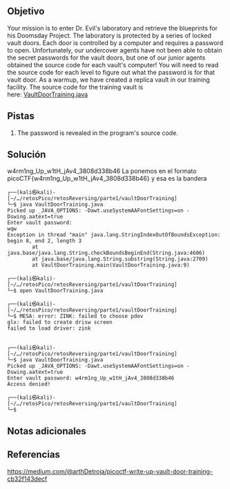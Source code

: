 ## Objetivo
Your mission is to enter Dr. Evil's laboratory and retrieve the blueprints for his Doomsday Project. The laboratory is protected by a series of locked vault doors. Each door is controlled by a computer and requires a password to open. Unfortunately, our undercover agents have not been able to obtain the secret passwords for the vault doors, but one of our junior agents obtained the source code for each vault's computer! You will need to read the source code for each level to figure out what the password is for that vault door. As a warmup, we have created a replica vault in our training facility. The source code for the training vault is here: [VaultDoorTraining.java](https://jupiter.challenges.picoctf.org/static/03c960ddcc761e6f7d1722d8e6212db3/VaultDoorTraining.java)


## Pistas
1. The password is revealed in the program's source code.


## Solución
w4rm1ng_Up_w1tH_jAv4_3808d338b46
La ponemos en el formato picoCTF{w4rm1ng_Up_w1tH_jAv4_3808d338b46} y esa es la bandera 
```
┌──(kali㉿kali)-[~/…/retosPico/retosReversing/parte1/vaultDoorTraining]
└─$ java VaultDoorTraining.java
Picked up _JAVA_OPTIONS: -Dawt.useSystemAAFontSettings=on -Dswing.aatext=true
Enter vault password: 
wqw     
Exception in thread "main" java.lang.StringIndexOutOfBoundsException: begin 8, end 2, length 3
        at java.base/java.lang.String.checkBoundsBeginEnd(String.java:4606)
        at java.base/java.lang.String.substring(String.java:2709)
        at VaultDoorTraining.main(VaultDoorTraining.java:9)
                                                                                                                   
┌──(kali㉿kali)-[~/…/retosPico/retosReversing/parte1/vaultDoorTraining]
└─$ open VaultDoorTraining.java
                                                                                                                   
┌──(kali㉿kali)-[~/…/retosPico/retosReversing/parte1/vaultDoorTraining]
└─$ MESA: error: ZINK: failed to choose pdev
glx: failed to create drisw screen
failed to load driver: zink

                                                                                                                   
┌──(kali㉿kali)-[~/…/retosPico/retosReversing/parte1/vaultDoorTraining]
└─$ java VaultDoorTraining.java
Picked up _JAVA_OPTIONS: -Dawt.useSystemAAFontSettings=on -Dswing.aatext=true
Enter vault password: w4rm1ng_Up_w1tH_jAv4_3808d338b46
Access denied!
                                                                                                                   
┌──(kali㉿kali)-[~/…/retosPico/retosReversing/parte1/vaultDoorTraining]
└─$ 

```


## Notas adicionales

## Referencias
https://medium.com/@arthDetroja/picoctf-write-up-vault-door-training-cb32f143decf




